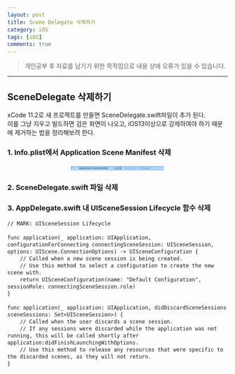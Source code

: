 ```yaml
---
layout: post
title: Scene Delegate 삭제하기
category: iOS
tags: [iOS]
comments: true
---
```


> 개인공부 후 자료를 남기기 위한 목적임으로 내용 상에 오류가 있을 수 있습니다.    

<hr>

## SceneDelegate 삭제하기

xCode 11.2로 새 프로젝트를 만들면 SceneDelegate.swift파일이 추가 된다.<br>
이를 그냥 지우고 빌드하면 검은 화면이 나오고, iOS13이상으로 강제하여야 하기 때문에 제거하는 법을 정리해보려 한다.


### 1. Info.plist에서 Application Scene Manifest 삭제

<center>
<figure>
<img src="/assets/post-img/iOS/iOS2/36.png" alt="" width="50%">
</figure>
</center>


### 2. SceneDelegate.swift 파일 삭제

### 3. AppDelegate.swift 내 UISceneSession Lifecycle 함수 삭제

```
// MARK: UISceneSession Lifecycle

func application(_ application: UIApplication, configurationForConnecting connectingSceneSession: UISceneSession, options: UIScene.ConnectionOptions) -> UISceneConfiguration {
    // Called when a new scene session is being created.
    // Use this method to select a configuration to create the new scene with.
    return UISceneConfiguration(name: "Default Configuration", sessionRole: connectingSceneSession.role)
}

func application(_ application: UIApplication, didDiscardSceneSessions sceneSessions: Set<UISceneSession>) {
    // Called when the user discards a scene session.
    // If any sessions were discarded while the application was not running, this will be called shortly after application:didFinishLaunchingWithOptions.
    // Use this method to release any resources that were specific to the discarded scenes, as they will not return.
}
```

